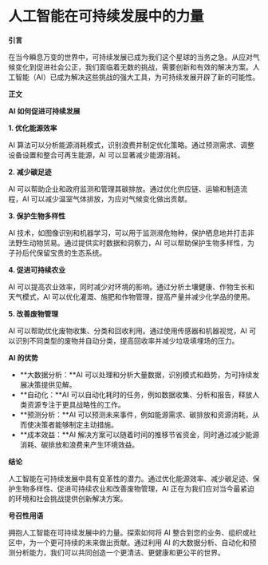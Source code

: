 # 人工智能在可持续发展中的力量

**引言**

在当今瞬息万变的世界中，可持续发展已成为我们这个星球的当务之急。从应对气候变化到促进社会公正，我们面临着无数的挑战，需要创新和有效的解决方案。人工智能（AI）已成为解决这些挑战的强大工具，为可持续发展开辟了新的可能性。

**正文**

**AI 如何促进可持续发展**

**1. 优化能源效率**

AI 算法可以分析能源消耗模式，识别浪费并制定优化策略。通过预测需求、调整设备设置和整合可再生能源，AI 可以显著减少能源消耗。

**2. 减少碳足迹**

AI 可以帮助企业和政府监测和管理其碳排放。通过优化供应链、运输和制造流程，AI 可以减少温室气体排放，为应对气候变化做出贡献。

**3. 保护生物多样性**

AI 技术，如图像识别和机器学习，可以用于监测濒危物种，保护栖息地并打击非法野生动物贸易。通过提供实时数据和洞察力，AI 可以帮助保护生物多样性，为子孙后代保留宝贵的生态系统。

**4. 促进可持续农业**

AI 可以提高农业效率，同时减少对环境的影响。通过分析土壤健康、作物生长和天气模式，AI 可以优化灌溉、施肥和作物管理，提高产量并减少化学品的使用。

**5. 改善废物管理**

AI 可以帮助优化废物收集、分类和回收利用。通过使用传感器和机器视觉，AI 可以识别不同类型的废物并自动分类，提高回收率并减少垃圾填埋场的压力。

**AI 的优势**

* **大数据分析：**AI 可以处理和分析大量数据，识别模式和趋势，为可持续发展决策提供见解。
* **自动化：**AI 可以自动化耗时的任务，例如数据收集、分析和报告，释放人类资源专注于更具战略性的工作。
* **预测分析：**AI 可以预测未来事件，例如能源需求、碳排放和资源消耗，从而使决策者能够制定主动措施。
* **成本效益：**AI 解决方案可以随着时间的推移节省资金，同时通过减少能源消耗、碳排放和浪费来产生环境效益。

**结论**

人工智能在可持续发展中具有变革性的潜力。通过优化能源效率、减少碳足迹、保护生物多样性、促进可持续农业和改善废物管理，AI 正在为我们应对当今最紧迫的环境和社会挑战提供创新解决方案。

**号召性用语**

拥抱人工智能在可持续发展中的力量。探索如何将 AI 整合到您的业务、组织或社区中，为一个更可持续的未来做出贡献。通过利用 AI 的大数据分析、自动化和预测分析能力，我们可以共同创造一个更清洁、更健康和更公平的世界。
